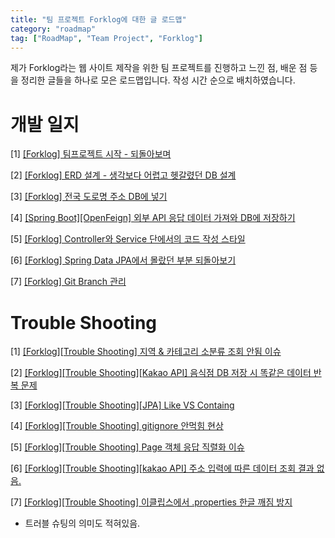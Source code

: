 ```yaml
---
title: "팀 프로젝트 Forklog에 대한 글 로드맵"
category: "roadmap"
tag: ["RoadMap", "Team Project", "Forklog"]
---
```


제가 Forklog라는 웹 사이트 제작을 위한 팀 프로젝트를 진행하고 느낀 점, 배운 점 등을 정리한 글들을 하나로 모은 로드맵입니다. 작성 시간 순으로 배치하였습니다. 

# 개발 일지

[1] [[Forklog] 팀프로젝트 시작 - 되돌아보며](/team%20project/team-project-forklog-%ED%8C%80%ED%94%84%EB%A1%9C%EC%A0%9D%ED%8A%B8-%EC%8B%9C%EC%9E%91-%EB%90%98%EB%8F%8C%EC%95%84%EB%B3%B4%EB%A9%B0/)

[2] [[Forklog] ERD 설계 - 생각보다 어렵고 헷갈렸던 DB 설계](/team%20project/team-project-forklog-ERD%EC%84%A4%EA%B3%84-%EC%83%9D%EA%B0%81%EB%B3%B4%EB%8B%A4-%EC%96%B4%EB%A0%B5%EA%B3%A0-%ED%97%B7%EA%B0%88%EB%A0%B8%EB%8D%98-DB-%EC%84%A4%EA%B3%84/)

[3] [[Forklog] 전국 도로명 주소 DB에 넣기](/team%20project/team-project-forklog-%EC%A0%84%EA%B5%AD-%EB%8F%84%EB%A1%9C%EB%AA%85-%EC%A3%BC%EC%86%8C-DB%EC%97%90-%EB%84%A3%EA%B8%B0/)

[4] [[Spring Boot][OpenFeign] 외부 API 응답 데이터 가져와 DB에 저장하기](/spring/Spring-OpenFeign-%EC%99%B8%EB%B6%80-API-%EC%9D%91%EB%8B%B5-%EB%8D%B0%EC%9D%B4%ED%84%B0-%EA%B0%80%EC%A0%B8%EC%99%80-DB%EC%97%90-%EC%A0%80%EC%9E%A5%ED%95%98%EA%B8%B0/)

[5] [[Forklog] Controller와 Service 단에서의 코드 작성 스타일](/team%20project/team-project-forklog-Controller%EC%99%80-Service-%EB%8B%A8%EC%97%90%EC%84%9C%EC%9D%98-%EC%BD%94%EB%93%9C-%EC%9E%91%EC%84%B1-%EC%8A%A4%ED%83%80%EC%9D%BC/)

[6] [[Forklog] Spring Data JPA에서 몰랐던 부분 되돌아보기](/team%20project/team-project-forklog-Spring-Data-JPA%EC%97%90%EC%84%9C-%EB%AA%B0%EB%9E%90%EB%8D%98-%EB%B6%80%EB%B6%84-%EB%90%98%EB%8F%8C%EC%95%84%EB%B3%B4%EA%B8%B0/)

[7] [[Forklog] Git Branch 관리](https://jerocaller.github.io/team%20project/team-project-forklog-git-branch-%EA%B4%80%EB%A6%AC/)

# Trouble Shooting

[1] [[Forklog][Trouble Shooting] 지역 & 카테고리 소분류 조회 안됨 이슈](/team%20project/team-project-forklog-trouble-shooting-%EC%A7%80%EC%97%AD-&-%EC%B9%B4%ED%85%8C%EA%B3%A0%EB%A6%AC-%EC%86%8C%EB%B6%84%EB%A5%98-%EC%A1%B0%ED%9A%8C-%EC%95%88%EB%90%A8-%EC%9D%B4%EC%8A%88/)

[2] [[Forklog][Trouble Shooting][Kakao API] 음식점 DB 저장 시 똑같은 데이터 반복 문제](/team%20project/team-project-forklog-trouble-shooting-kakao-api-%EC%9D%8C%EC%8B%9D%EC%A0%90-DB-%EC%A0%80%EC%9E%A5-%EC%8B%9C-%EB%98%91%EA%B0%99%EC%9D%80-%EB%8D%B0%EC%9D%B4%ED%84%B0-%EB%B0%98%EB%B3%B5-%EB%AC%B8%EC%A0%9C/)

[3] [[Forklog][Trouble Shooting][JPA] Like VS Containg](/team%20project/team-project-forklog-trouble-shooting-JPA-Like-VS-Containing/)

[4] [[Forklog][Trouble Shooting] gitignore 안먹힘 현상](/team%20project/team-project-forklog-trouble-shooting-gitignore-%EC%95%88%EB%A8%B9%ED%9E%98-%ED%98%84%EC%83%81/)

[5] [[Forklog][Trouble Shooting] Page 객체 응답 직렬화 이슈](/team%20project/team-project-forklog-trouble-shooting-Page-%EA%B0%9D%EC%B2%B4-%EC%9D%91%EB%8B%B5-%EC%A7%81%EB%A0%AC%ED%99%94-%EC%9D%B4%EC%8A%88/)

[6] [[Forklog][Trouble Shooting][kakao API] 주소 입력에 따른 데이터 조회 결과 없음.](/team%20project/team-project-forklog-trouble-shooting-kakao-api-%EC%A3%BC%EC%86%8C-%EC%9E%85%EB%A0%A5%EC%97%90-%EB%94%B0%EB%A5%B8-%EB%8D%B0%EC%9D%B4%ED%84%B0-%EC%A1%B0%ED%9A%8C-%EA%B2%B0%EA%B3%BC-%EC%97%86%EC%9D%8C/)

[7] [[Forklog][Trouble Shooting] 이클립스에서 .properties 한글 깨짐 방지](/team%20project/team-project-forklog-trouble-shooting-%EC%9D%B4%ED%81%B4%EB%A6%BD%EC%8A%A4%EC%97%90%EC%84%9C-.properties-%ED%95%9C%EA%B8%80-%EA%B9%A8%EC%A7%90-%EB%B0%A9%EC%A7%80/)

- 트러블 슈팅의 의미도 적혀있음.

